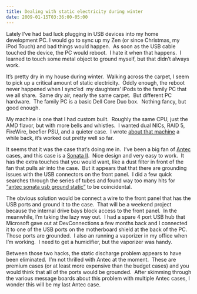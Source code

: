 ```yaml
---
title: Dealing with static electricity during winter
date: 2009-01-15T03:36:00-05:00
---
```

Lately I’ve had bad luck plugging in USB devices into my home development PC. I would go to sync up my Zen (or since Christmas, my iPod Touch) and bad things would happen.  As soon as the USB cable touched the device, the PC would reboot.  I hate it when that happens.  I learned to touch some metal object to ground myself, but that didn’t always work.

It’s pretty dry in my house during winter.  Walking across the carpet, I seem to pick up a critical amount of static electricity.  Oddly enough, the reboot never happened when I sync’ed  my daughters&#8217; iPods to the family PC that we all share.  Same dry air, nearly the same carpet.  But different PC hardware.  The family PC is a basic Dell Core Duo box.  Nothing fancy, but good enough.  

My machine is one that I had custom built.  Roughly the same CPU, just the AMD flavor, but with more bells and whistles.  I wanted dual NICs, RAID 5, FireWire, beefier PSU, and a quieter case.  I wrote [about that machine](http://anotherlab.rajapet.net/2007/05/time-to-get-new-pc.html) a while back, it’s worked out pretty well so far.

It seems that it was the case that’s doing me in.  I’ve been a big fan of [Antec](http://www.antec.com/) cases, and this case is a [Sonata II](http://www.antec.com/usa/productDetails.php?lan=us&id=15137).  Nice design and very easy to work.  It has the extra touches that you would want, like a dust filter in front of the fan that pulls air into the case.  But it appears that that there are grounding issues with the USB connectors on the front panel.  I did a few quick searches through the series of tubes and found way too many hits for [“antec sonata usb ground static”](http://www.google.com/search?hl=en&q=antec+sonata+usb+ground+static&btnG=Search) to be coincidental.

The obvious solution would be connect a wire to the front panel that has the USB ports and ground it to the case.  That will be a weekend project because the internal drive bays block access to the front panel.  In the meanwhile, I’m taking the lazy way out.  I had a spare 4 port USB hub that Microsoft gave out at DevConnections a few months back and I connected it to one of the USB ports on the motherboard shield at the back of the PC.  Those ports are grounded.  I also an running a vaporizer in my office when I’m working.  I need to get a humidifier, but the vaporizer was handy.

Between those two hacks, the static discharge problem appears to have been eliminated.  I’m not thrilled with Antec at the moment.  These are premium cases (or at least more expensive than the budget cases) and you would think that all of the ports would be grounded.  After skimming through the various message boards about this problem with multiple Antec cases, I wonder this will be my last Antec case.
